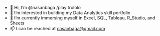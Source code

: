 - 👋 Hi, I’m @nasanbaga /play trololo
- 👀 I’m interested in building my Data Analytics skill portfolio
- 🌱 I’m currently immersing myself in Excel, SQL, Tableau, R_Studio, and Sheets
- 📫 I can be reached at nasanbaga@gmail.com

<!---
nasanbaga/nasanbaga is a ✨ special ✨ repository because its `README.md` (this file) appears on your GitHub profile.
You can click the Preview link to take a look at your changes.
--->
